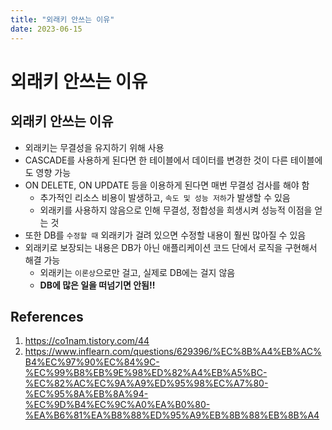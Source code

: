 ```yaml
---
title: "외래키 안쓰는 이유"
date: 2023-06-15
---
```


# 외래키 안쓰는 이유

## 외래키 안쓰는 이유

- 외래키는 무결성을 유지하기 위해 사용
- CASCADE를 사용하게 된다면 한 테이블에서 데이터를 변경한 것이 다른 테이블에도 영향 가능
- ON DELETE, ON UPDATE 등을 이용하게 된다면 매번 무결성 검사를 해야 함
  - 추가적인 리소스 비용이 발생하고, `속도 및 성능 저하`가 발생할 수 있음
  - 외래키를 사용하지 않음으로 인해 무결성, 정합성을 희생시켜 성능적 이점을 얻는 것
- 또한 DB를 `수정할 때` 외래키가 걸려 있으면 수정할 내용이 훨씬 많아질 수 있음
- 외래키로 보장되는 내용은 DB가 아닌 애플리케이션 코드 단에서 로직을 구현해서 해결 가능
  - 외래키는 `이론상`으로만 걸고, 실제로 DB에는 걸지 않음
  - **DB에 많은 일을 떠넘기면 안됨!!**

## References

1. https://co1nam.tistory.com/44
2. https://www.inflearn.com/questions/629396/%EC%8B%A4%EB%AC%B4%EC%97%90%EC%84%9C-%EC%99%B8%EB%9E%98%ED%82%A4%EB%A5%BC-%EC%82%AC%EC%9A%A9%ED%95%98%EC%A7%80-%EC%95%8A%EB%8A%94-%EC%9D%B4%EC%9C%A0%EA%B0%80-%EA%B6%81%EA%B8%88%ED%95%A9%EB%8B%88%EB%8B%A4
